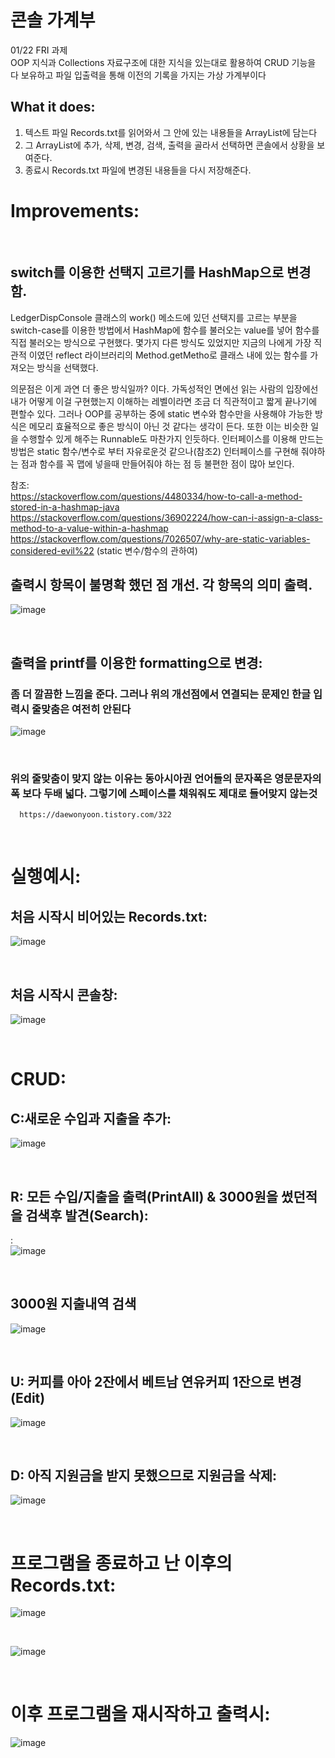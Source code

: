 # 콘솔 가계부
  01/22 FRI 과제   
  OOP 지식과  Collections 자료구조에 대한 지식을 있는대로 활용하여 CRUD 기능을 다 보유하고 파일 입출력을 통해 이전의 기록을 가지는 가상 가계부이다
  
## What it does:
  1. 텍스트 파일 Records.txt를 읽어와서 그 안에 있는 내용들을 ArrayList에 담는다
  2. 그 ArrayList에 추가, 삭제, 변경, 검색, 출력을 골라서 선택하면 콘솔에서 상황을 보여준다.
  3. 종료시 Records.txt 파일에 변경된 내용들을 다시 저장해준다.
  
  
  # Improvements:  
  
  <br/>  
  
  ## switch를 이용한 선택지 고르기를 HashMap으로 변경함.
  LedgerDispConsole 클래스의 work() 메소드에 있던 선택지를 고르는 부분을 switch-case를 이용한 방법에서 HashMap에 함수를 불러오는 value를 넣어 함수를
  직접 불러오는 방식으로 구현했다. 몇가지 다른 방식도 있었지만 지금의 나에게 가장 직관적 이였던 reflect 라이브러리의 Method.getMetho로 클래스 내에 있는
  함수를 가져오는 방식을 선택했다.  
  
  의문점은 이게 과연 더 좋은 방식일까? 이다. 가독성적인 면에선 읽는 사람의 입장에선 내가 어떻게 이걸 구현했는지 이해하는 레벨이라면 조금 더
  직관적이고 짧게 끝나기에 편할수 있다. 그러나 OOP를 공부하는 중에 static 변수와 함수만을 사용해야 가능한 방식은 메모리 효율적으로 좋은 방식이 아닌 것
  같다는 생각이 든다. 또한 이는 비슷한 일을 수행할수 있게 해주는 Runnable도 마찬가지 인듯하다. 인터페이스를 이용해 만드는 방법은 static 함수/변수로 부터
  자유로운것 같으나(참조2) 인터페이스를 구현해 줘야하는 점과 함수를 꼭 맵에 넣을때 만들어줘야 하는 점 등 불편한 점이 많아 보인다.  
  
  
  참조:  
  https://stackoverflow.com/questions/4480334/how-to-call-a-method-stored-in-a-hashmap-java  
  https://stackoverflow.com/questions/36902224/how-can-i-assign-a-class-method-to-a-value-within-a-hashmap  
  https://stackoverflow.com/questions/7026507/why-are-static-variables-considered-evil%22  (static 변수/함수의 관하여)  
  
  
  
  ## 출력시 항목이 불명확 했던 점 개선. 각 항목의 의미 출력.  
  ![image](https://user-images.githubusercontent.com/68590241/105565982-eed94680-5d6c-11eb-9a07-3a72e6603e26.png)  
  
  
  <br/>  
  
  ## 출력을 printf를 이용한 formatting으로 변경:
  ### 좀 더 깔끔한 느낌을 준다. 그러나 위의 개선점에서 연결되는 문제인 한글 입력시 줄맞춤은 여전히 안된다  
  
  ![image](https://user-images.githubusercontent.com/68590241/105571292-476f0a80-5d92-11eb-8e8d-453bfae5b6b3.png)  
  
   <br/>  
  
  ### 위의 줄맞춤이 맞지 않는 이유는 동아시아권 언어들의 문자폭은 영문문자의 폭 보다 두배 넓다. 그렇기에 스페이스를 채워줘도 제대로 들어맞지 않는것
      https://daewonyoon.tistory.com/322  
  
  
  <br/>  
  
  
  # 실행예시:
  ## 처음 시작시 비어있는 Records.txt:  
  >>  
  
  ![image](https://user-images.githubusercontent.com/68590241/105503511-059a8180-5d0a-11eb-9ebf-ef5711b52d8e.png)
  
    
  <br/>  
  
  
  ## 처음 시작시 콘솔창:  
  >> 
  
  ![image](https://user-images.githubusercontent.com/68590241/105504579-46df6100-5d0b-11eb-9016-82964f3873c7.png)  
  
  
    
  <br/>  
  
  
  # CRUD:
  
  ## C:새로운 수입과 지출을 추가:   
  ![image](https://user-images.githubusercontent.com/68590241/105504775-84dc8500-5d0b-11eb-8321-fec9b34d5760.png)  
  
    
  <br/>  
  

  ## R: 모든 수입/지출을 출력(PrintAll) & 3000원을 썼던적을 검색후 발견(Search):
  :  
  ![image](https://user-images.githubusercontent.com/68590241/105504930-ad647f00-5d0b-11eb-9055-399c217aed3a.png)  


  
  <br/>  
  


  ## 3000원 지출내역 검색
  ![image](https://user-images.githubusercontent.com/68590241/105505166-f9afbf00-5d0b-11eb-82f1-af4ee23079a2.png)  


  
  <br/>  
  

  
    
  ## U: 커피를 아아 2잔에서 베트남 연유커피 1잔으로 변경(Edit)
    
  ![image](https://user-images.githubusercontent.com/68590241/105505758-b0ac3a80-5d0c-11eb-9802-54275111f6b2.png)  
  
  
  
    
  <br/>  
  
  
  
  
  ## D: 아직 지원금을 받지 못했으므로 지원금을 삭제: 
   
  ![image](https://user-images.githubusercontent.com/68590241/105505913-d76a7100-5d0c-11eb-80d1-7ac5344f0936.png)  
  
    
  <br/>  
  
  
    
  # 프로그램을 종료하고 난 이후의 Records.txt:  
  ![image](https://user-images.githubusercontent.com/68590241/105506247-3203cd00-5d0d-11eb-9705-b840f18e7d01.png)  
    
  <br/>  
  
  
  ![image](https://user-images.githubusercontent.com/68590241/105506385-58296d00-5d0d-11eb-9ad1-229adbcc9bed.png)  
  
    
  <br/>  
  
  
  # 이후 프로그램을 재시작하고 출력시:  
  ![image](https://user-images.githubusercontent.com/68590241/105506517-7db67680-5d0d-11eb-954d-5532db45553b.png)  
  
